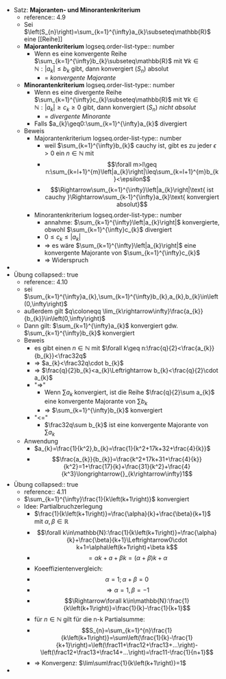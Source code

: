 - Satz: **Majoranten- und Minorantenkriterium**
	- reference:: 4.9
	- Sei $\left(S_{n}\right)=\sum_{k=1}^{\infty}a_{k}\subseteq\mathbb{R}$ eine [[Reihe]]
	- **Majorantenkriterium**
	  logseq.order-list-type:: number
		- Wenn es eine konvergente Reihe $\sum_{k=1}^{\infty}b_{k}\subseteq\mathbb{R}$ mit $\forall k\in\mathbb{N}:\left|a_{k}\right|\leq b_{k}$ gibt, dann konvergiert $\left(S_{n}\right)$ absolut
			- = *konvergente Majorante*
	- **Minorantenkriterium**
	  logseq.order-list-type:: number
		- Wenn es eine divergente Reihe $\sum_{k=1}^{\infty}c_{k}\subseteq\mathbb{R}$ mit $\forall k\in\mathbb{N}:\left|a_{k}\right|\geq c_{k}\geq0$ gibt, dann konvergiert $\left(S_{n}\right)$ *nicht absolut*
			- = *divergente Minorante*
		- Falls $a_{k}\geq0:\sum_{k=1}^{\infty}a_{k}$ divergiert
	- Beweis
		- Majorantenkriterium
		  logseq.order-list-type:: number
			- weil $\sum_{k=1}^{\infty}b_{k}$ cauchy ist, gibt es zu jeder $\epsilon>0$ ein $n\in\mathbb{N}$ mit
			- $$\forall m>l\geq n:\sum_{k=l+1}^{m}\left|a_{k}\right|\leq\sum_{k=l+1}^{m}b_{k}<\epsilon$$
			- $$\Rightarrow\sum_{k=1}^{\infty}\left|a_{k}\right|\text{ ist cauchy }\Rightarrow\sum_{k-1}^{\infty}a_{k}\text{ konvergiert absolut}$$
		- Minorantenkriterium
		  logseq.order-list-type:: number
			- annahme: $\sum_{k=1}^{\infty}\left|a_{k}\right|$ konvergierte, obwohl $\sum_{k=1}^{\infty}c_{k}$ divergiert
			- $0\leq c_{k}\leq\left|a_{k}\right|$
			- => es wäre $\sum_{k=1}^{\infty}\left|a_{k}\right|$ eine konvergente Majorante von $\sum_{k=1}^{\infty}c_{k}$
			- => Widerspruch
-
- Übung
  collapsed:: true
	- reference:: 4.10
	- sei $\sum_{k=1}^{\infty}a_{k},\sum_{k=1}^{\infty}b_{k},a_{k},b_{k}\in\left(0,\infty\right)$
	- außerdem gilt $q\coloneqq \lim_{k\rightarrow\infty}\frac{a_{k}}{b_{k}}\in\left(0,\infty\right)$
	- Dann gilt: $\sum_{k=1}^{\infty}a_{k}$ konvergiert gdw. $\sum_{k=1}^{\infty}b_{k}$ konvergiert
	- Beweis
		- es gibt einen $n\in\mathbb{N}$ mit $\forall k\geq n:\frac{q}{2}<\frac{a_{k}}{b_{k}}<\frac32q$
		- => $a_{k}<\frac32q\cdot b_{k}$
		- => $\frac{q}{2}b_{k}<a_{k}\Leftrightarrow b_{k}<\frac{q}{2}\cdot a_{k}$
		- "=>"
			- Wenn $\sum a_{k}$ konvergiert, ist die Reihe $\frac{q}{2}\sum a_{k}$ eine konvergente Majorante von $\sum b_{k}$
			- => $\sum_{k=1}^{\infty}b_{k}$ konvergiert
		- "<="
			- $\frac32q\sum b_{k}$ ist eine konvergente Majorante von $\sum a_{k}$
	- Anwendung
		- $a_{k}=\frac{1}{k^2},b_{k}=\frac{1}{k^2+17k+32+\frac{4}{k}}$
		- $$\frac{a_{k}}{b_{k}}=\frac{k^2+17k+31+\frac{4}{k}}{k^2}=1+\frac{17}{k}+\frac{31}{k^2}+\frac{4}{k^3}\longrightarrow{}_{k\rightarrow\infty}1$$
- Übung
  collapsed:: true
	- reference:: 4.11
	- $\sum_{k=1}^{\infty}\frac{1}{k\left(k+1\right)}$ konvergiert
	- Idee: Partialbruchzerlegung
		- $\frac{1}{k\left(k+1\right)}=\frac{\alpha}{k}+\frac{\beta}{k+1}$ mit $\alpha,\beta\in\mathbb{R}$
		- $$\forall k\in\mathbb{N}:\frac{1}{k\left(k+1\right)}=\frac{\alpha}{k}+\frac{\beta}{k+1}\Leftrightarrow0\cdot k+1=\alpha\left(k+1\right)+\beta k$$
		- $$=\alpha k+a+\beta k=\left(\alpha+\beta\right)k+\alpha$$
		- Koeeffizientenvergleich:
		- $$\alpha=1;\alpha+\beta=0$$
		- $$\Rightarrow\alpha=1,\beta=-1$$
		- $$\Rightarrow\forall k\in\mathbb{N}:\frac{1}{k\left(k+1\right)}=\frac{1}{k}-\frac{1}{k+1}$$
		- für $n\in\mathbb{N}$ gilt für die n-k Partialsumme:
		- $$S_{n}=\sum_{k=1}^{n}\frac{1}{k\left(k+1\right)}=\sum\left(\frac{1}{k}-\frac{1}{k+1}\right)=\left(\frac11+\frac12+\frac13+...\right)-\left(\frac12+\frac13+\frac14+...\right)=\frac11-\frac{1}{n+1}$$
		- => Konvergenz: $\lim\sum\frac{1}{k\left(k+1\right)}=1$
-